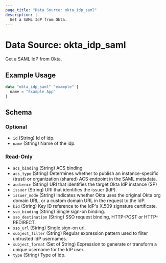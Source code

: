 ```yaml
---
page_title: "Data Source: okta_idp_saml"
description: |-
  Get a SAML IdP from Okta.
---
```


# Data Source: okta_idp_saml

Get a SAML IdP from Okta.

## Example Usage

```terraform
data "okta_idp_saml" "example" {
  name = "Example App"
}
```

<!-- schema generated by tfplugindocs -->
## Schema

### Optional

- `id` (String) Id of idp.
- `name` (String) Name of the idp.

### Read-Only

- `acs_binding` (String) ACS binding
- `acs_type` (String) Determines whether to publish an instance-specific (trust) or organization (shared) ACS endpoint in the SAML metadata.
- `audience` (String) URI that identifies the target Okta IdP instance (SP)
- `issuer` (String) URI that identifies the issuer (IdP).
- `issuer_mode` (String) Indicates whether Okta uses the original Okta org domain URL, or a custom domain URL in the request to the IdP.
- `kid` (String) Key ID reference to the IdP's X.509 signature certificate.
- `sso_binding` (String) Single sign-on binding.
- `sso_destination` (String) SSO request binding, HTTP-POST or HTTP-REDIRECT.
- `sso_url` (String) Single sign-on url.
- `subject_filter` (String) Regular expression pattern used to filter untrusted IdP usernames.
- `subject_format` (Set of String) Expression to generate or transform a unique username for the IdP user.
- `type` (String) Type of idp.


